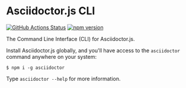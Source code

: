 # Asciidoctor.js CLI

[![GitHub Actions Status](https://github.com/asciidoctor/asciidoctor-cli.js/actions/workflows/build.yml/badge.svg)](https://github.com/asciidoctor/asciidoctor-cli.js/actions/workflows/build.yml)
[![npm version](https://img.shields.io/npm/v/@asciidoctor/cli.svg)](https://www.npmjs.org/package/@asciidoctor/cli)

The Command Line Interface (CLI) for Asciidoctor.js.

Install Asciidoctor.js globally, and you'll have access to the `asciidoctor` command anywhere on your system:

    $ npm i -g asciidoctor

Type `asciidoctor --help` for more information.
